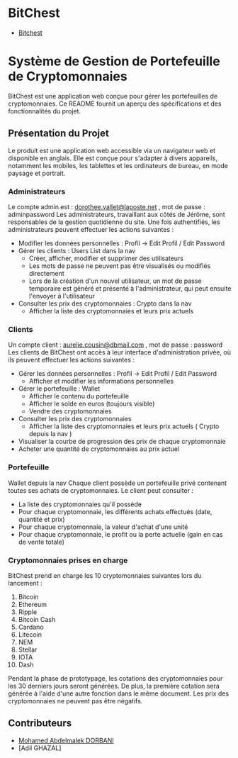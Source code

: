 # BitChest
- [Bitchest](https://dorbani.alwaysdata.net)
# Système de Gestion de Portefeuille de Cryptomonnaies

BitChest est une application web conçue pour gérer les portefeuilles de cryptomonnaies. Ce README fournit un aperçu des spécifications et des fonctionnalités du projet.

## Présentation du Projet

Le produit est une application web accessible via un navigateur web et disponible en anglais. Elle est conçue pour s'adapter à divers appareils, notamment les mobiles, les tablettes et les ordinateurs de bureau, en mode paysage et portrait.

### Administrateurs
Le compte admin est : dorothee.vallet@laposte.net , mot de passe : adminpassword 
Les administrateurs, travaillant aux côtés de Jérôme, sont responsables de la gestion quotidienne du site. Une fois authentifiés, les administrateurs peuvent effectuer les actions suivantes :

- Modifier les données personnelles : Profil -> Edit Profil / Edit Password
- Gérer les clients : Users List dans la nav
  - Créer, afficher, modifier et supprimer des utilisateurs
  - Les mots de passe ne peuvent pas être visualisés ou modifiés directement
  - Lors de la création d'un nouvel utilisateur, un mot de passe temporaire est généré et présenté à l'administrateur, qui peut ensuite l'envoyer à l'utilisateur
- Consulter les prix des cryptomonnaies : Crypto dans la nav
  - Afficher la liste des cryptomonnaies et leurs prix actuels

### Clients
Un compte client : aurelie.cousin@dbmail.com , mot de passe : password
Les clients de BitChest ont accès à leur interface d'administration privée, où ils peuvent effectuer les actions suivantes :

- Gérer les données personnelles : Profil -> Edit Profil / Edit Password
  - Afficher et modifier les informations personnelles
- Gérer le portefeuille : Wallet
  - Afficher le contenu du portefeuille
  - Afficher le solde en euros (toujours visible)
  - Vendre des cryptomonnaies
- Consulter les prix des cryptomonnaies
  - Afficher la liste des cryptomonnaies et leurs prix actuels ( Crypto depuis la nav )
- Visualiser la courbe de progression des prix de chaque cryptomonnaie
- Acheter une quantité de cryptomonnaies au prix actuel

### Portefeuille
Wallet depuis la nav
Chaque client possède un portefeuille privé contenant toutes ses achats de cryptomonnaies. Le client peut consulter :

- La liste des cryptomonnaies qu'il possède
- Pour chaque cryptomonnaie, les différents achats effectués (date, quantité et prix)
- Pour chaque cryptomonnaie, la valeur d'achat d'une unité
- Pour chaque cryptomonnaie, le profit ou la perte actuelle (gain en cas de vente totale)

### Cryptomonnaies prises en charge

BitChest prend en charge les 10 cryptomonnaies suivantes lors du lancement :

1. Bitcoin
2. Ethereum
3. Ripple
4. Bitcoin Cash
5. Cardano
6. Litecoin
7. NEM
8. Stellar
9. IOTA
10. Dash

Pendant la phase de prototypage, les cotations des cryptomonnaies pour les 30 derniers jours seront générées. De plus, la première cotation sera générée à l'aide d'une autre fonction dans le même document. Les prix des cryptomonnaies ne peuvent pas être négatifs.

## Contributeurs

- [Mohamed Abdelmalek DORBANI](https://github.com/Malk2375)
- [Adil GHAZAL]
